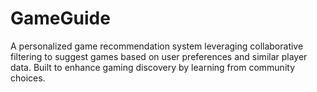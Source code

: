 # GameGuide
A personalized game recommendation system leveraging collaborative filtering to suggest games based on user preferences and similar player data. Built to enhance gaming discovery by learning from community choices.
